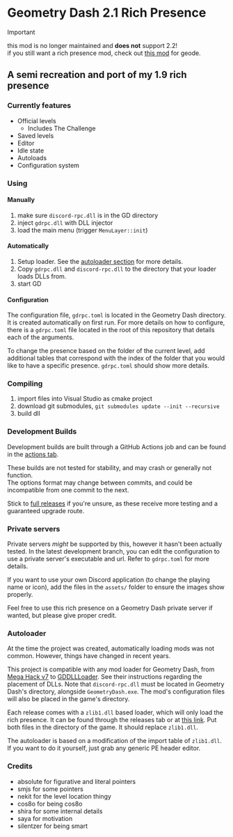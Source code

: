 # Geometry Dash 2.1 Rich Presence

> [!IMPORTANT]
> this mod is no longer maintained and **does not** support 2.2!  
> if you still want a rich presence mod, check out [this mod](https://geode-sdk.org/mods/techstudent10.discord_rich_presence/) for geode.

## A semi recreation and port of my 1.9 rich presence

### Currently features

* Official levels
  * Includes The Challenge
* Saved levels
* Editor
* Idle state
* Autoloads
* Configuration system

### Using

#### Manually

1. make sure `discord-rpc.dll` is in the GD directory
2. inject `gdrpc.dll` with DLL injector
3. load the main menu (trigger `MenuLayer::init`)

#### Automatically

1. Setup loader. See the [autoloader section](#autoloader) for more details.
2. Copy `gdrpc.dll` and `discord-rpc.dll` to the directory that your loader loads DLLs from.
3. start GD

#### Configuration

The configuration file, `gdrpc.toml` is located in the Geometry Dash directory. It is created automatically on first run.
For more details on how to configure, there is a `gdrpc.toml` file located in the root of this repository that details each of the arguments.

To change the presence based on the folder of the current level, add additional tables that correspond with the index of the folder that you would like to have a specific presence. `gdrpc.toml` should show more details.

### Compiling

1. import files into Visual Studio as cmake project
2. download git submodules, `git submodules update --init --recursive`
3. build dll

### Development Builds

Development builds are built through a GitHub Actions job and can be found in the [actions tab](https://github.com/qimiko/gdrpc/actions).

These builds are not tested for stability, and may crash or generally not function.  
The options format may change between commits, and could be incompatible from one commit to the next.  

Stick to [full releases](https://github.com/qimiko/gdrpc/releases) if you're unsure, as these receive more testing and a guaranteed upgrade route.

### Private servers

Private servers _might_ be supported by this, however it hasn't been actually tested.
In the latest development branch, you can edit the configuration to use a private server's executable and url. Refer to `gdrpc.toml` for more details.

If you want to use your own Discord application (to change the playing name or icon), add the files in the `assets/` folder to ensure the images show properly.

Feel free to use this rich presence on a Geometry Dash private server if wanted, but please give proper credit.

### Autoloader

At the time the project was created, automatically loading mods was not common. However, things have changed in recent years.

This project is compatible with any mod loader for Geometry Dash, from [Mega Hack v7](https://absolllute.com/store/view_mega_hack_pro) to [GDDLLLoader](https://github.com/adafcaefc/GDDLLLoader). See their instructions regarding the placement of DLLs. Note that `discord-rpc.dll` must be located in Geometry Dash's directory, alongside `GeometryDash.exe`. The mod's configuration files will also be placed in the game's directory.

Each release comes with a `zlib1.dll` based loader, which will only load the rich presence. It can be found through the releases tab or at [this link](https://github.com/qimiko/gdrpc/releases/download/2.0.0/zlib1.dll). Put both files in the directory of the game. It should replace `zlib1.dll`.

The autoloader is based on a modification of the import table of `zlib1.dll`. If you want to do it yourself, just grab any generic PE header editor.

### Credits

* absolute for figurative and literal pointers
* smjs for some pointers
* nekit for the level location thingy
* cos8o for being cos8o
* shira for some internal details
* saya for motivation
* silentzer for being smart
